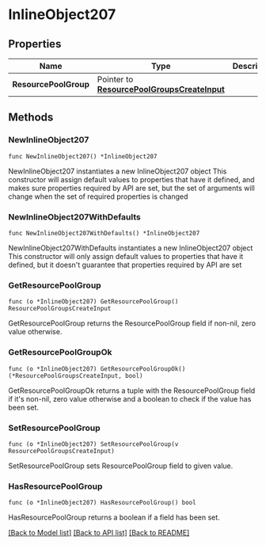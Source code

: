 # InlineObject207

## Properties

Name | Type | Description | Notes
------------ | ------------- | ------------- | -------------
**ResourcePoolGroup** | Pointer to [**ResourcePoolGroupsCreateInput**](resourcePoolGroupsCreateInput.md) |  | [optional] 

## Methods

### NewInlineObject207

`func NewInlineObject207() *InlineObject207`

NewInlineObject207 instantiates a new InlineObject207 object
This constructor will assign default values to properties that have it defined,
and makes sure properties required by API are set, but the set of arguments
will change when the set of required properties is changed

### NewInlineObject207WithDefaults

`func NewInlineObject207WithDefaults() *InlineObject207`

NewInlineObject207WithDefaults instantiates a new InlineObject207 object
This constructor will only assign default values to properties that have it defined,
but it doesn't guarantee that properties required by API are set

### GetResourcePoolGroup

`func (o *InlineObject207) GetResourcePoolGroup() ResourcePoolGroupsCreateInput`

GetResourcePoolGroup returns the ResourcePoolGroup field if non-nil, zero value otherwise.

### GetResourcePoolGroupOk

`func (o *InlineObject207) GetResourcePoolGroupOk() (*ResourcePoolGroupsCreateInput, bool)`

GetResourcePoolGroupOk returns a tuple with the ResourcePoolGroup field if it's non-nil, zero value otherwise
and a boolean to check if the value has been set.

### SetResourcePoolGroup

`func (o *InlineObject207) SetResourcePoolGroup(v ResourcePoolGroupsCreateInput)`

SetResourcePoolGroup sets ResourcePoolGroup field to given value.

### HasResourcePoolGroup

`func (o *InlineObject207) HasResourcePoolGroup() bool`

HasResourcePoolGroup returns a boolean if a field has been set.


[[Back to Model list]](../README.md#documentation-for-models) [[Back to API list]](../README.md#documentation-for-api-endpoints) [[Back to README]](../README.md)


